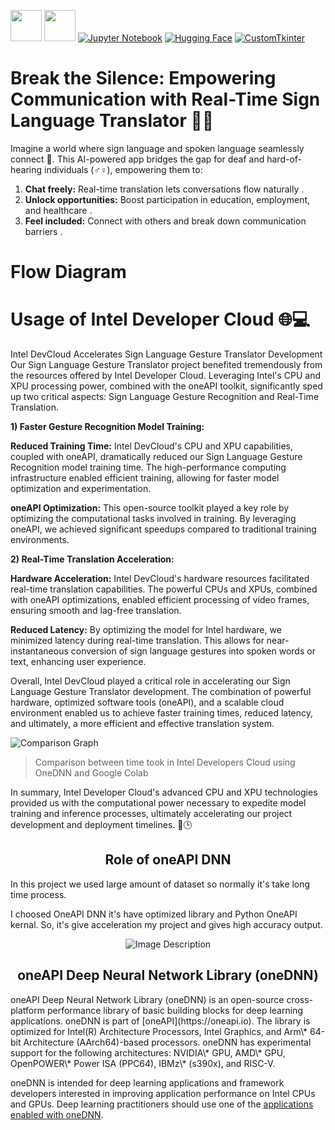 [<img src="https://upload.wikimedia.org/wikipedia/commons/thumb/0/0e/Intel_logo_%282020%2C_light_blue%29.svg/300px-Intel_logo_%282020%2C_light_blue%29.svg.png" width="50">](https://www.intel.com/)
[<img src="https://www.intel.com/content/dam/develop/public/us/en/images/admin/oneapi-logo-rev-4x3-rwd.png" width="50">](https://www.intel.com/)
[![Jupyter Notebook](https://img.shields.io/badge/Jupyter%20Notebook-%23F37626.svg?style=flat&logo=jupyter&logoColor=white)](https://jupyter.org/)
[![Hugging Face](https://img.shields.io/badge/Hugging%20Face-%2334D058.svg?style=flat&logo=hugging-face&logoColor=white)](https://huggingface.co/)
[![CustomTkinter](https://img.shields.io/badge/CustomTkinter-%23your_color?style=flat&logo=customtkinter&logoColor=white)](https://github.com/customtkinter/customtkinter)


# Break the Silence: Empowering Communication with Real-Time Sign Language  Translator 🧏🏻 


Imagine a world where sign language and spoken language seamlessly connect  🤝.
This AI-powered app bridges the gap for deaf and hard-of-hearing individuals (♂️♀️), empowering them to:

 1) **Chat freely:** Real-time translation lets conversations flow naturally .
 2) **Unlock opportunities:** Boost participation in education, employment, and healthcare .
3) **Feel included:** Connect with others and break down communication barriers .








# Flow Diagram 





# Usage of Intel Developer Cloud 🌐💻


Intel DevCloud Accelerates Sign Language Gesture Translator Development
Our Sign Language Gesture Translator project benefited tremendously from the resources offered by Intel Developer Cloud.  Leveraging Intel's CPU and XPU processing power, combined with the oneAPI toolkit, significantly sped up two critical aspects: Sign Language Gesture Recognition and Real-Time Translation.

**1) Faster Gesture Recognition Model Training:**

**Reduced Training Time:** Intel DevCloud's CPU and XPU capabilities, coupled with oneAPI, dramatically reduced our Sign Language Gesture Recognition model training time.  The high-performance computing infrastructure enabled efficient training, allowing for faster model optimization and experimentation.

**oneAPI Optimization:**  This open-source toolkit played a key role by optimizing the computational tasks involved in training.  By leveraging oneAPI, we achieved significant speedups compared to traditional training environments.

**2) Real-Time Translation Acceleration:**

**Hardware Acceleration:**  Intel DevCloud's hardware resources facilitated real-time translation capabilities.  The powerful CPUs and XPUs, combined with oneAPI optimizations, enabled efficient processing of video frames, ensuring smooth and lag-free translation.

**Reduced Latency:**  By optimizing the model for Intel hardware, we minimized latency during real-time translation. This allows for near-instantaneous conversion of sign language gestures into spoken words or text, enhancing user experience.

Overall, Intel DevCloud played a critical role in accelerating our Sign Language Gesture Translator development.  The combination of powerful hardware, optimized software tools (oneAPI), and a scalable cloud environment enabled us to achieve faster training times, reduced latency, and ultimately, a more efficient and effective translation system.

![Comparison Graph](images/textToImageComparison.png)

>Comparison between time took in Intel Developers Cloud using OneDNN and Google Colab
    
In summary, Intel Developer Cloud's advanced CPU and XPU technologies provided us with the computational power necessary to expedite model training and inference processes, ultimately accelerating our project development and deployment timelines. 🚀🕒


<h2 align=center>Role of oneAPI DNN</h2>
In this project we used large amount of dataset so normally it's take long time process.

I choosed OneAPI DNN it's have optimized library and Python OneAPI kernal. So, it's give acceleration my project and gives high accuracy output. 

<p align="center">
  <img src=https://openbenchmarking.org/logos/pts_onednn.png alt="Image Description">
</p>
<h2 align=center>oneAPI Deep Neural Network Library (oneDNN)</h2>
oneAPI Deep Neural Network Library (oneDNN) is an open-source cross-platform
performance library of basic building blocks for deep learning applications.
oneDNN is part of [oneAPI](https://oneapi.io).
The library is optimized for Intel(R) Architecture Processors, Intel Graphics,
and Arm\* 64-bit Architecture (AArch64)-based processors. oneDNN has
experimental support for the following architectures: NVIDIA\* GPU,
AMD\* GPU, OpenPOWER\* Power ISA (PPC64), IBMz\* (s390x), and RISC-V.

oneDNN is intended for deep learning applications and framework
developers interested in improving application performance
on Intel CPUs and GPUs. Deep learning practitioners should use one of the
[applications enabled with oneDNN](#applications-enabled-with-onednn).
